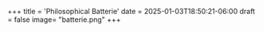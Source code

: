 +++
title = 'Philosophical Batterie'
date = 2025-01-03T18:50:21-06:00
draft = false
image= "batterie.png"
+++
